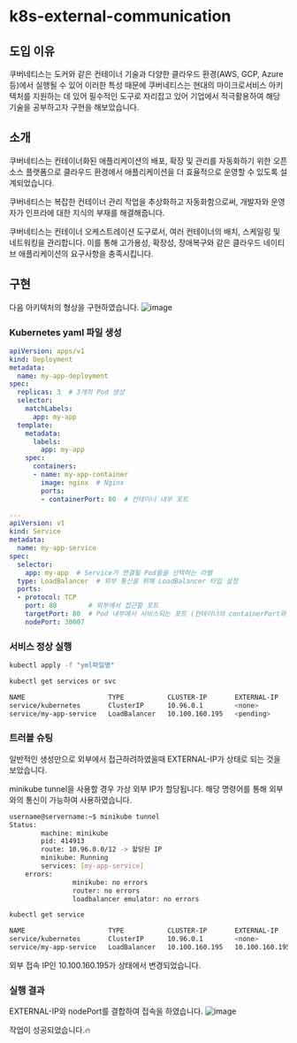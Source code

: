 # k8s-external-communication

## 도입 이유
 쿠버네티스는 도커와 같은 컨테이너 기술과 다양한 클라우드 환경(AWS, GCP, Azure 등)에서 실행될 수 있어 이러한 특성 때문에 쿠버네티스는 현대의 마이크로서비스 아키텍처를 지원하는 데 있어 필수적인 도구로 자리잡고 있어 기업에서 적극활용하여 해당 기술을 공부하고자 구현을 해보았습니다.

## 소개

쿠버네티스는 컨테이너화된 애플리케이션의 배포, 확장 및 관리를 자동화하기 위한 오픈 소스 플랫폼으로 클라우드 환경에서 애플리케이션을 더 효율적으로 운영할 수 있도록 설계되었습니다.
 
 쿠버네티스는 복잡한 컨테이너 관리 작업을 추상화하고 자동화함으로써, 개발자와 운영자가 인프라에 대한 지식의 부재를 해결해줍니다.
 
 쿠버네티스는 컨테이너 오케스트레이션 도구로서, 여러 컨테이너의 배치, 스케일링 및 네트워킹을 관리합니다. 이를 통해 고가용성, 확장성, 장애복구와 같은 클라우드 네이티브 애플리케이션의 요구사항을 충족시킵니다.
 
## 구현
다음 아키텍처의 형상을 구현하였습니다.
![image](https://github.com/user-attachments/assets/d90322a4-318b-477d-bcde-a72290554be2)


### Kubernetes yaml 파일 생성
```yaml
apiVersion: apps/v1
kind: Deployment
metadata:
  name: my-app-deployment
spec:
  replicas: 3  # 3개의 Pod 생성
  selector:
    matchLabels:
      app: my-app
  template:
    metadata:
      labels:
        app: my-app
    spec:
      containers:
      - name: my-app-container
        image: nginx  # Nginx
        ports:
        - containerPort: 80  # 컨테이너 내부 포트

---
apiVersion: v1
kind: Service
metadata:
  name: my-app-service
spec:
  selector:
    app: my-app  # Service가 연결될 Pod들을 선택하는 라벨
  type: LoadBalancer  # 외부 통신을 위해 LoadBalancer 타입 설정
  ports:
  - protocol: TCP
    port: 80        # 외부에서 접근할 포트
    targetPort: 80  # Pod 내부에서 서비스되는 포트 (컨테이너의 containerPort와 일치)
    nodePort: 30007
```

### 서비스 정상 실행

```bash
kubectl apply -f "yml파일명"
```

```bash
kubectl get services or svc

NAME                     TYPE           CLUSTER-IP       EXTERNAL-IP   PORT(S)        AGE
service/kubernetes       ClusterIP      10.96.0.1        <none>        443/TCP        44m
service/my-app-service   LoadBalancer   10.100.160.195   <pending>     80:30007/TCP   17m
```

### 트러블 슈팅

일반적인 생성만으로 외부에서 접근하려하였을때 EXTERNAL-IP가 <pending>상태로 되는 것을 보았습니다.

minikube tunnel을 사용할 경우 가상 외부 IP가 할당됩니다. 
해당 명령어를 통해 외부와의 통신이 가능하여 사용하였습니다.

```bash
username@servername:~$ minikube tunnel
Status:
        machine: minikube
        pid: 414913
        route: 10.96.0.0/12 -> 할당된 IP
        minikube: Running
        services: [my-app-service]
    errors: 
                minikube: no errors
                router: no errors
                loadbalancer emulator: no errors
```

```bash
kubectl get service

NAME                     TYPE           CLUSTER-IP       EXTERNAL-IP      PORT(S)        AGE
service/kubernetes       ClusterIP      10.96.0.1        <none>           443/TCP        28m
service/my-app-service   LoadBalancer   10.100.160.195   10.100.160.195   80:30007/TCP   37s
```
외부 접속 IP인 10.100.160.195가 <pending>상태에서 변경되었습니다.

### 실행 결과
EXTERNAL-IP와 nodePort를 결합하여 접속을 하였습니다.
![image](https://github.com/user-attachments/assets/7750d662-e6ae-4eef-8960-aa92b595d22b)

작업이 성공되었습니다.🔥
